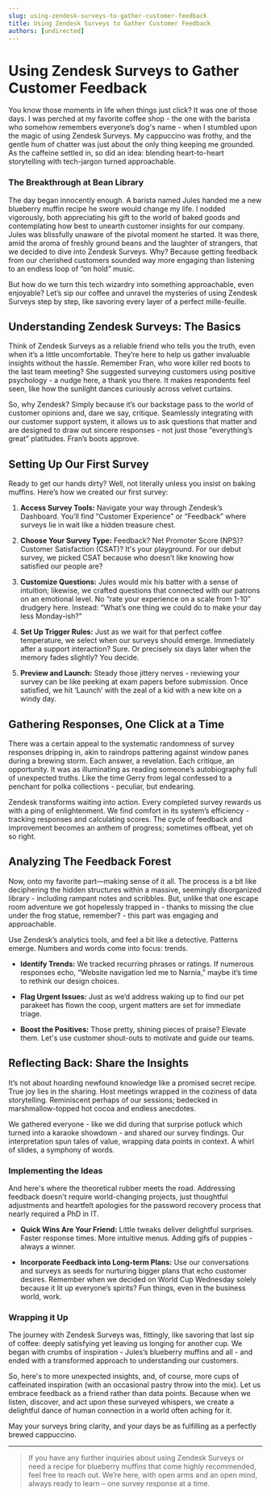 ```yaml
---
slug: using-zendesk-surveys-to-gather-customer-feedback
title: Using Zendesk Surveys to Gather Customer Feedback
authors: [undirected]
---
```



# Using Zendesk Surveys to Gather Customer Feedback

You know those moments in life when things just click? It was one of those days. I was perched at my favorite coffee shop - the one with the barista who somehow remembers everyone’s dog's name - when I stumbled upon the magic of using Zendesk Surveys. My cappuccino was frothy, and the gentle hum of chatter was just about the only thing keeping me grounded. As the caffeine settled in, so did an idea: blending heart-to-heart storytelling with tech-jargon turned approachable.

### The Breakthrough at Bean Library

The day began innocently enough. A barista named Jules handed me a new blueberry muffin recipe he swore would change my life. I nodded vigorously, both appreciating his gift to the world of baked goods and contemplating how best to unearth customer insights for our company. Jules was blissfully unaware of the pivotal moment he started. It was there, amid the aroma of freshly ground beans and the laughter of strangers, that we decided to dive into Zendesk Surveys. Why? Because getting feedback from our cherished customers sounded way more engaging than listening to an endless loop of “on hold” music.

But how do we turn this tech wizardry into something approachable, even enjoyable? Let’s sip our coffee and unravel the mysteries of using Zendesk Surveys step by step, like savoring every layer of a perfect mille-feuille.

## Understanding Zendesk Surveys: The Basics

Think of Zendesk Surveys as a reliable friend who tells you the truth, even when it’s a little uncomfortable. They’re here to help us gather invaluable insights without the hassle. Remember Fran, who wore killer red boots to the last team meeting? She suggested surveying customers using positive psychology - a nudge here, a thank you there. It makes respondents feel seen, like how the sunlight dances curiously across velvet curtains.

So, why Zendesk? Simply because it’s our backstage pass to the world of customer opinions and, dare we say, critique. Seamlessly integrating with our customer support system, it allows us to ask questions that matter and are designed to draw out sincere responses - not just those “everything’s great” platitudes. Fran’s boots approve.

## Setting Up Our First Survey

Ready to get our hands dirty? Well, not literally unless you insist on baking muffins. Here’s how we created our first survey:

1. **Access Survey Tools:** Navigate your way through Zendesk’s Dashboard. You’ll find “Customer Experience” or “Feedback” where surveys lie in wait like a hidden treasure chest.
   
2. **Choose Your Survey Type:** Feedback? Net Promoter Score (NPS)? Customer Satisfaction (CSAT)? It's your playground. For our debut survey, we picked CSAT because who doesn’t like knowing how satisfied our people are?

3. **Customize Questions:** Jules would mix his batter with a sense of intuition; likewise, we crafted questions that connected with our patrons on an emotional level. No “rate your experience on a scale from 1-10” drudgery here. Instead: “What’s one thing we could do to make your day less Monday-ish?”

4. **Set Up Trigger Rules:** Just as we wait for that perfect coffee temperature, we select when our surveys should emerge. Immediately after a support interaction? Sure. Or precisely six days later when the memory fades slightly? You decide.

5. **Preview and Launch:** Steady those jittery nerves - reviewing your survey can be like peeking at exam papers before submission. Once satisfied, we hit ‘Launch’ with the zeal of a kid with a new kite on a windy day.

## Gathering Responses, One Click at a Time

There was a certain appeal to the systematic randomness of survey responses dripping in, akin to raindrops pattering against window panes during a brewing storm. Each answer, a revelation. Each critique, an opportunity. It was as illuminating as reading someone’s autobiography full of unexpected truths. Like the time Gerry from legal confessed to a penchant for polka collections - peculiar, but endearing.

Zendesk transforms waiting into action. Every completed survey rewards us with a ping of enlightenment. We find comfort in its system’s efficiency - tracking responses and calculating scores. The cycle of feedback and improvement becomes an anthem of progress; sometimes offbeat, yet oh so right.

## Analyzing The Feedback Forest

Now, onto my favorite part—making sense of it all. The process is a bit like deciphering the hidden structures within a massive, seemingly disorganized library - including rampant notes and scribbles. But, unlike that one escape room adventure we got hopelessly trapped in - thanks to missing the clue under the frog statue, remember? - this part was engaging and approachable.

Use Zendesk’s analytics tools, and feel a bit like a detective. Patterns emerge. Numbers and words come into focus: trends.

- **Identify Trends:** We tracked recurring phrases or ratings. If numerous responses echo, “Website navigation led me to Narnia,” maybe it’s time to rethink our design choices.

- **Flag Urgent Issues:** Just as we’d address waking up to find our pet parakeet has flown the coop, urgent matters are set for immediate triage.

- **Boost the Positives:** Those pretty, shining pieces of praise? Elevate them. Let's use customer shout-outs to motivate and guide our teams. 

## Reflecting Back: Share the Insights

It’s not about hoarding newfound knowledge like a promised secret recipe. True joy lies in the sharing. Host meetings wrapped in the coziness of data storytelling. Reminiscent perhaps of our sessions; bedecked in marshmallow-topped hot cocoa and endless anecdotes.

We gathered everyone - like we did during that surprise potluck which turned into a karaoke showdown - and shared our survey findings. Our interpretation spun tales of value, wrapping data points in context. A whirl of slides, a symphony of words.

### Implementing the Ideas

And here's where the theoretical rubber meets the road. Addressing feedback doesn't require world-changing projects, just thoughtful adjustments and heartfelt apologies for the password recovery process that nearly required a PhD in IT.

- **Quick Wins Are Your Friend:** Little tweaks deliver delightful surprises. Faster response times. More intuitive menus. Adding gifs of puppies - always a winner.

- **Incorporate Feedback into Long-term Plans:** Use our conversations and surveys as seeds for nurturing bigger plans that echo customer desires. Remember when we decided on World Cup Wednesday solely because it lit up everyone’s spirits? Fun things, even in the business world, work.

### Wrapping it Up

The journey with Zendesk Surveys was, fittingly, like savoring that last sip of coffee: deeply satisfying yet leaving us longing for another cup. We began with crumbs of inspiration - Jules’s blueberry muffins and all - and ended with a transformed approach to understanding our customers.

So, here's to more unexpected insights, and, of course, more cups of caffeinated inspiration (with an occasional pastry throw into the mix). Let us embrace feedback as a friend rather than data points. Because when we listen, discover, and act upon these surveyed whispers, we create a delightful dance of human connection in a world often aching for it.

May your surveys bring clarity, and your days be as fulfilling as a perfectly brewed cappuccino.

---

> If you have any further inquiries about using Zendesk Surveys or need a recipe for blueberry muffins that come highly recommended, feel free to reach out. We’re here, with open arms and an open mind, always ready to learn – one survey response at a time.